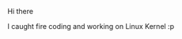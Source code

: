 

<!--

### Hi there 👋

Here are some ideas to get you started:

- 🔭 I’m currently working on ...
- 🌱 I’m currently learning ...
- 👯 I’m looking to collaborate on ...
- 🤔 I’m looking for help with ...
- 💬 Ask me about ...
- 📫 How to reach me: ...
- 😄 Pronouns: ...
- ⚡ Fun fact: ...

Shout out to the great hackers:
- Unix:  Ken Thompson, Dennis Ritchie
- GNU:   Richard Stallman
- Linux: Linus Torvalds, Paul E. McKenney
...

-->

Hi there 

I caught fire coding and working on Linux Kernel :p

